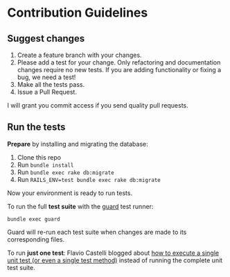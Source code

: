 # Contribution Guidelines

## Suggest changes

1. Create a feature branch with your changes.
2. Please add a test for your change. Only refactoring and documentation changes require no new tests. If you are adding functionality or fixing a bug, we need a test!
3. Make all the tests pass.
4. Issue a Pull Request.

I will grant you commit access if you send quality pull requests.

## Run the tests

**Prepare** by installing and migrating the database:

1. Clone this repo
1. Run `bundle install`
1. Run `bundle exec rake db:migrate`
1. Run `RAILS_ENV=test bundle exec rake db:migrate`

Now your environment is ready to run tests.

To run the full **test suite** with the [guard](https://github.com/guard/guard) test runner:

```shell
bundle exec guard
```

Guard will re-run each test suite when changes are made to its corresponding files.

To run **just one test**: Flavio Castelli blogged about [how to execute a single unit test (or even a single test method)](https://flavio.castelli.me/2010/05/28/rails_execute_single_test/) instead of running the complete unit test suite.
